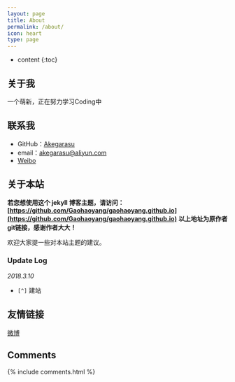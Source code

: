 ```yaml
---
layout: page
title: About
permalink: /about/
icon: heart
type: page
---
```


* content
{:toc}

## 关于我

一个萌新，正在努力学习Coding中

## 联系我

* GitHub：[Akegarasu](https://github.com/Akegarasu)
* email：akegarasu@aliyun.com
* [Weibo](http://weibo.com/ltx2002)

## 关于本站

**若您想使用这个 jekyll 博客主题，请访问：[https://github.com/Gaohaoyang/gaohaoyang.github.io](https://github.com/Gaohaoyang/gaohaoyang.github.io)**
**以上地址为原作者git链接，感谢作者大大！**

欢迎大家提一些对本站主题的建议。

### Update Log

*2018.3.10*

- `[^]` 建站


## 友情链接

[微博](https://weibo.com/ltx2002/)

## Comments

{% include comments.html %}
